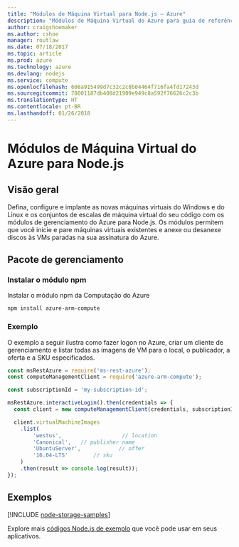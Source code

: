 ```yaml
---
title: "Módulos de Máquina Virtual para Node.js – Azure"
description: "Módulos de Máquina Virtual do Azure para guia de referência do Node.js"
author: craigshoemaker
ms.author: cshoe
manager: routlaw
ms.date: 07/18/2017
ms.topic: article
ms.prod: azure
ms.technology: azure
ms.devlang: nodejs
ms.service: compute
ms.openlocfilehash: 608a915499d7c32c2c8b04464f716fa4fd17243d
ms.sourcegitcommit: 78001187db408d21909e949c8a592f76626c2c3b
ms.translationtype: HT
ms.contentlocale: pt-BR
ms.lasthandoff: 01/26/2018
---
```

# <a name="azure-virtual-machine-modules-for-nodejs"></a>Módulos de Máquina Virtual do Azure para Node.js

## <a name="overview"></a>Visão geral

Defina, configure e implante as novas máquinas virtuais do Windows e do Linux e os conjuntos de escalas de máquina virtual do seu código com os módulos de gerenciamento do Azure para Node.js. Os módulos permitem que você inicie e pare máquinas virtuais existentes e anexe ou desanexe discos às VMs paradas na sua assinatura do Azure.

## <a name="management-package"></a>Pacote de gerenciamento

### <a name="install-the-npm-module"></a>Instalar o módulo npm

Instalar o módulo npm da Computação do Azure

```bash
npm install azure-arm-compute
```   

### <a name="example"></a>Exemplo

O exemplo a seguir ilustra como fazer logon no Azure, criar um cliente de gerenciamento e listar todas as imagens de VM para o local, o publicador, a oferta e a SKU especificados.

```javascript
const msRestAzure = require('ms-rest-azure');
const computeManagementClient = require('azure-arm-compute');

const subscriptionId = 'my-subscription-id';

msRestAzure.interactiveLogin().then(credentials => {
  const client = new computeManagementClient(credentials, subscriptionId);

  client.virtualMachineImages
    .list(
        'westus',                   // location
        'Canonical',   // publisher name
        'UbuntuServer',            // offer
        '16.04-LTS'        // sku
    )
    .then(result => console.log(result));
});
```

## <a name="samples"></a>Exemplos

[!INCLUDE [node-storage-samples](../docs-ref-conceptual/includes/virtualmachines-samples.md)]

Explore mais [códigos Node.js de exemplo](https://azure.microsoft.com/resources/samples/?platform=nodejs) que você pode usar em seus aplicativos.

